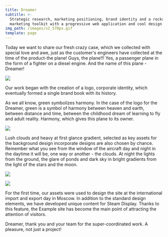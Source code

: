 ```yaml
---
title: Dreamer
subtitle: >-
  Strategic research, marketing positioning, brand identity and a rockstar
  marketing toolkit with a progressive web application and cool design assets
img_path: /images/v2_570px.gif
template: page
---
```

Today we want to share our fresh crazy case, which we collected with special love and awe, just as the customer's engineers have collected at the time of the product-the plane! Guys, the plane!!! Yes, a passenger plane in the form of a fighter on a diesel engine. And the name of this plane - Dreamer!



![](/images/main-kety-visual.png)



Our work began with the creation of a logo, corporate identity, which eventually formed a single brand book with its history. 

As we all know, green symbolizes harmony. In the case of the logo for the Dreamer, green is a symbol of harmony between heaven and earth, between distance and time, between the childhood dream of learning to fly and adult reality. Harmony, which gives this plane to its owner.



![](/images/screen-shot-2019-12-11-at-4.25.29-pm.png)



Lush clouds and heavy at first glance gradient, selected as key assets for the background design incorporate designs are also chosen by chance. Remember what you see from the window of the aircraft day and night in the daytime it will be, one way or another - the clouds. At night the lights from the ground, the glare of ponds and dark sky in bright gradients from the light of the stars and the moon.



![](/images/screen-shot-2019-12-11-at-4.45.36-pm.png)

![](/images/dreamer_flyer_3_front.png)



For the first time, our assets were used to design the site at the international import and export day in Moscow. In addition to the standard design elements, we have developed unique content for Steam Display. Thanks to this feature, the Example site has become the main point of attracting the attention of visitors.



<stream src="05f83e6af16fd0d4359658f7c5bae0ea" controls></stream>

<script data-cfasync="false" defer type="text/javascript" src="https://embed.videodelivery.net/embed/r4xu.fla9.latest.js?video=05f83e6af16fd0d4359658f7c5bae0ea"></script>



Dreamer, thank you and your team for the super-coordinated work. A pleasure, not just a project!

